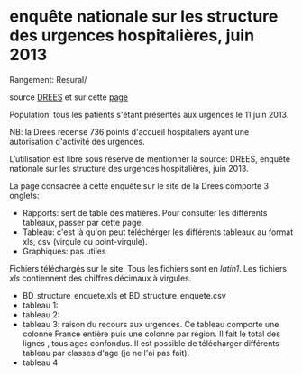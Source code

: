  enquête nationale sur les structure des urgences hospitalières, juin 2013
 =========================================================================
 
 Rangement: Resural/

source [DREES](http://www.data.drees.sante.gouv.fr/ReportFolders/reportFolders.aspx?IF_ActivePath=P,432,507) et sur cette [page](http://www.drees.sante.gouv.fr/enquete-nationale-sur-les-structures-des-urgences,11113.html)

Population: tous les patients s'étant présentés aux urgences le 11 juin 2013.

NB: la Drees recense 736 points d'accueil hospitaliers ayant une autorisation d'activité des urgences.

L’utilisation est libre sous réserve de mentionner la source: DREES, enquête nationale sur les structure des urgences hospitalières, juin 2013.

La page consacrée à cette enquête sur le site de la Drees comporte 3 onglets:

- Rapports: sert de table des matières. Pour consulter les différents tableaux, passer par cette page.
- Tableau: c'est là qu'on peut téléchérger les différents tableaux au format xls, csv (virgule ou point-virgule).
- Graphiques: pas utiles

Fichiers téléchargés sur le site. Tous les fichiers sont en _latin1_. Les fichiers _xls_ contiennent des chiffres décimaux à virgules. 

- BD_structure_enquete.xls et BD_structure_enquete.csv
- tableau 1:
- tableau 2:
- tableau 3: raison du recours aux urgences. Ce tableau comporte une colonne France entière puis une colonne par région. Il fait le total des lignes , tous ages confondus. Il est possible de télécharger différents tableau par classes d'age (je ne l'ai pas fait).
- tableau 4